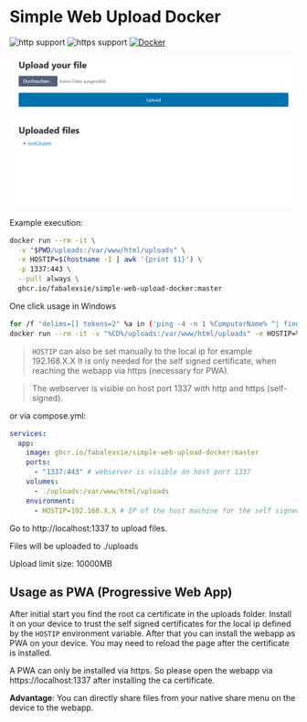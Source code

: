 # Simple Web Upload Docker

![http support](https://badgen.net/badge/http/yes/97ca00?icon=https%3A%2F%2Fwww.svgrepo.com%2Fdownload%2F491433%2Flock-open.svg)
![https support](https://badgen.net/badge/https/yes/97ca00?icon=https%3A%2F%2Fwww.svgrepo.com%2Fdownload%2F491434%2Flock.svg)
[![Docker](https://badgen.net/badge/icon/docker?icon=docker&label)](https://ghcr.io/fabalexsie/simple-web-upload-docker)

![Screenshot-PC](src/images/screenshot-pc.png)

Example execution:

```bash
docker run --rm -it \
  -v "$PWD/uploads:/var/www/html/uploads" \
  -e HOSTIP=$(hostname -I | awk '{print $1}') \
  -p 1337:443 \
  --pull always \
  ghcr.io/fabalexsie/simple-web-upload-docker:master
```

One click usage in Windows

```bash
for /f "delims=[] tokens=2" %a in ('ping -4 -n 1 %ComputerName% ^| findstr [') do set LocalIP=%a
docker run --rm -it -v "%CD%/uploads:/var/www/html/uploads" -e HOSTIP=%LocalIP% -p 1337:443 --pull always ghcr.io/fabalexsie/simple-web-upload-docker:master
```

> `HOSTIP` can also be set manually to the local ip for example 192.168.X.X
> It is only needed for the self signed certificate, when reaching the webapp via https (necessary for PWA).

> The webserver is visible on host port 1337 with http and https (self-signed).

or via compose.yml:

```yaml
services:
  app:
    image: ghcr.io/fabalexsie/simple-web-upload-docker:master
    ports:
      - "1337:443" # webserver is visible on host port 1337
    volumes:
      - ./uploads:/var/www/html/uploads
    environment:
      - HOSTIP=192.168.X.X # IP of the host machine for the self signed certificate (https is needed for PWA)
```

Go to http://localhost:1337 to upload files.

Files will be uploaded to ./uploads

Upload limit size: 10000MB

## Usage as PWA (Progressive Web App)

After initial start you find the root ca certificate in the uploads folder. Install it on your device to trust the self signed certificates for the local ip defined by the `HOSTIP` environment variable.
After that you can install the webapp as PWA on your device. You may need to reload the page after the certificate is installed.

A PWA can only be installed via https. So please open the webapp via https://localhost:1337 after installing the ca certificate.

**Advantage**: You can directly share files from your native share menu on the device to the webapp.
